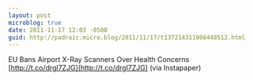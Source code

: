 ```yaml
---
layout: post
microblog: true
date: 2011-11-17 12:03 -0500
guid: http://padraic.micro.blog/2011/11/17/t137214311008448512.html
---
```

EU Bans Airport X-Ray Scanners Over Health Concerns [http://t.co/drgl7ZJG](http://t.co/drgl7ZJG) (via Instapaper)
